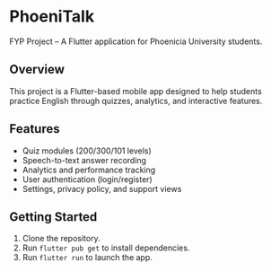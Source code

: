 # PhoeniTalk

FYP Project – A Flutter application for Phoenicia University students.

## Overview
This project is a Flutter-based mobile app designed to help students practice English through quizzes, analytics, and interactive features.

## Features
- Quiz modules (200/300/101 levels)
- Speech-to-text answer recording
- Analytics and performance tracking
- User authentication (login/register)
- Settings, privacy policy, and support views

## Getting Started
1. Clone the repository.
2. Run `flutter pub get` to install dependencies.
3. Run `flutter run` to launch the app.
